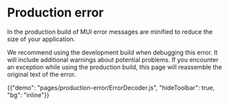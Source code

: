 # Production error

<p class="description">In the production build of MUI error messages are minified to reduce the size of your application.</p>

We recommend using the development build when debugging this error.
It will include additional warnings about potential problems.
If you encounter an exception while using the production build, this page will reassemble the original text of the error.

{{"demo": "pages/production-error/ErrorDecoder.js", "hideToolbar": true, "bg": "inline"}}
